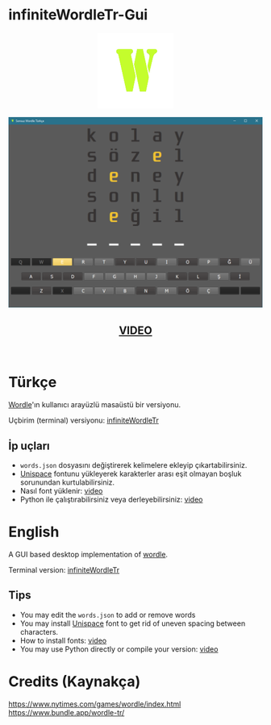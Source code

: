 # infiniteWordleTr-Gui
<div align="center">
<img height="150" width="150" src="img.png"> </img>
<br>
</div>

<div align="center">

![ss](./ss.png)

</div>

## <div align="center"> [VIDEO](https://youtu.be/XWO-NevJsvw)</div> 
<br>

# Türkçe
[Wordle](https://www.google.com/search?q=wordle)'ın kullanıcı arayüzlü masaüstü bir versiyonu.

Uçbirim (terminal) versiyonu: [infiniteWordleTr](https://github.com/Mehmet-Emre-Dogan/infiniteWordleTr)

## İp uçları
- `words.json` dosyasını değiştirerek kelimelere ekleyip çıkartabilirsiniz.
- [Unispace](https://www.dafont.com/unispace.font) fontunu yükleyerek karakterler arası eşit olmayan boşluk sorunundan kurtulabilirsiniz.
- Nasıl font yüklenir: [video](https://youtu.be/7izh5QlSFjU)
- Python ile çalıştırabilirsiniz veya derleyebilirsiniz: [video](https://youtu.be/GgczVoCF-6Q)

# English
A GUI based desktop implementation of [wordle](https://www.google.com/search?q=wordle).

Terminal version: [infiniteWordleTr](https://github.com/Mehmet-Emre-Dogan/infiniteWordleTr)

## Tips
- You may edit the `words.json` to add or remove words
- You may install [Unispace](https://www.dafont.com/unispace.font) font to get rid of uneven spacing between characters.
- How to install fonts: [video](https://youtu.be/7izh5QlSFjU)
- You may use Python directly or compile your version: [video](https://youtu.be/GgczVoCF-6Q)

# Credits (Kaynakça)
https://www.nytimes.com/games/wordle/index.html
<br>
https://www.bundle.app/wordle-tr/